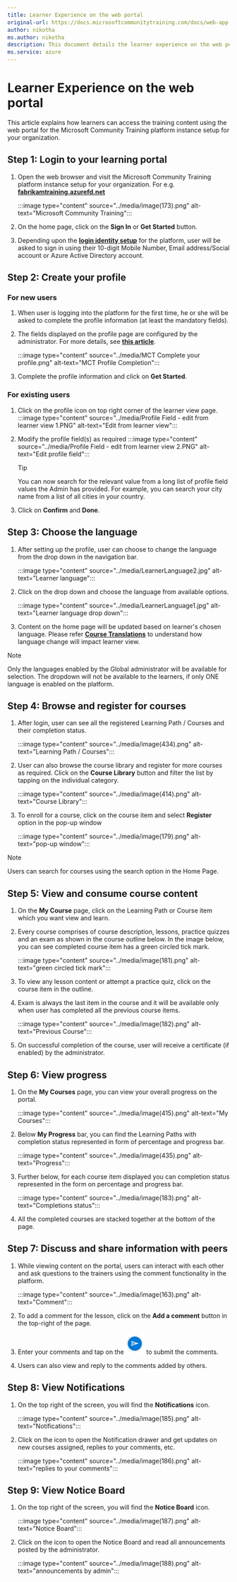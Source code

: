 ```yaml
---
title: Learner Experience on the web portal
original-url: https://docs.microsoftcommunitytraining.com/docs/web-app
author: nikotha
ms.author: nikotha
description: This document details the learner experience on the web portal of Microsoft Community Training platform.
ms.service: azure
---
```


# Learner Experience on the web portal

This article explains how learners can access the training content using the web portal for the Microsoft Community Training platform instance setup for your organization.

## Step 1: Login to your learning portal

1. Open the web browser and visit  the Microsoft Community Training platform instance  setup for your organization. For e.g. [**fabrikamtraining.azurefd.net**](https://fabrikamtraining.azurefd.net/)

    :::image type="content" source="../media/image(173).png" alt-text="Microsoft Community Training":::

2. On the home page, click on the **Sign In**  or  **Get Started** button.

3. Depending upon the [**login identity setup**](../infrastructure-management/install-your-platform-instance/configure-login-social-work-school-account.md) for the platform, user will be asked to sign in using  their 10-digit Mobile Number, Email address/Social account or Azure Active Directory account.

## Step 2: Create your profile

### For new users

1. When user is logging into the platform for the first time, he or she will be asked to complete the profile information (at least the mandatory fields).

2. The fields displayed on the profile page  are configured by the administrator. For more details, see [**this article**](../settings/add-additional-profile-fields-for-user-information.md).

    :::image type="content" source="../media/MCT Complete your profile.png" alt-text="MCT Profile Completion":::

3. Complete the profile information and click  on **Get Started**.

### For existing users

1. Click on the profile icon on top right corner of the learner view page.
    :::image type="content" source="../media/Profile Field - edit from learner view 1.PNG" alt-text="Edit from learner view":::

2. Modify the profile field(s) as required
    :::image type="content" source="../media/Profile Field - edit from learner view 2.PNG" alt-text="Edit profile field":::

    >[!Tip]
    >You can now search for the relevant value from a long list of profile field values the Admin has provided. For example, you can search your city name from a list of all cities in your country.

3. Click on **Confirm** and **Done**.

## Step 3: Choose the language

1. After setting up the profile, user can choose to change the language from the drop down in the navigation bar.

    :::image type="content" source="../media/LearnerLanguage2.jpg" alt-text="Learner language":::

2. Click on the drop down and choose the language from available options.

    :::image type="content" source="../media/LearnerLanguage1.jpg" alt-text="Learner language drop down":::

3. Content on the home page will be updated based on learner's chosen language. Please refer [**Course Translations**](../content-management/create-content/create-course-category/create-a-new-course.md#option-4---create-multiple-translations-of-a-course) to understand how language change will impact learner view.

>[!NOTE]
>Only the languages enabled by the Global administrator will be available for selection. The dropdown will not be available to the learners, if only ONE language is enabled on the platform.

## Step 4: Browse and register for courses

1. After login, user can see all the registered Learning Path / Courses and their completion status.

    :::image type="content" source="../media/image(434).png" alt-text="Learning Path / Courses":::

2. User can also browse the course library and register for more courses as required. Click on the **Course Library** button and filter the list by tapping on the individual category.

    :::image type="content" source="../media/image(414).png" alt-text="Course Library":::

3. To enroll for a course, click on the course item and select **Register** option in the pop-up window

    :::image type="content" source="../media/image(179).png" alt-text="pop-up window":::

> [!NOTE]
> Users can search for courses using the search option in the Home Page.

## Step 5: View and consume course content

1. On the **My Course** page, click on the Learning Path or Course item which you want view and learn.

2. Every course comprises of course description, lessons, practice quizzes and an exam as shown in the course outline below. In the image below, you can see completed course item has a green circled tick mark.

    :::image type="content" source="../media/image(181).png" alt-text="green circled tick mark":::

3. To view any lesson content or  attempt a practice quiz, click on the course item in the outline.

4. Exam is always the last item in the course and it will be available only when user has completed all the previous course items.

    :::image type="content" source="../media/image(182).png" alt-text="Previous Course":::

5. On successful completion of the course, user will receive a certificate (if enabled) by the administrator.

## Step 6: View progress

1. On the **My Courses** page,  you can view your overall progress on the portal.

    :::image type="content" source="../media/image(415).png" alt-text="My Courses":::

2. Below **My Progress** bar, you can find the Learning Paths with  completion status represented in form of percentage and progress bar.

    :::image type="content" source="../media/image(435).png" alt-text="Progress":::

3. Further below, for each course item displayed you can completion status represented in the form on percentage and progress bar.

    :::image type="content" source="../media/image(183).png" alt-text="Completions status":::

4. All the completed courses are stacked together at the bottom of the page.

## Step 7: Discuss and share information with peers

1. While viewing content on the portal, users can interact with each other and ask questions to the trainers using the comment functionality in the platform.

    :::image type="content" source="../media/image(163).png" alt-text="Comment":::

2. To add a comment for the lesson, click on the  **Add a comment** button in the top-right of the page.

3. Enter your comments and tap on the ![Add a comment](../media/image%28184%29.png) to submit the comments.

4. Users can also view and reply to the comments added by others.

## Step 8: View Notifications

1. On the top right of the screen, you will find the **Notifications** icon.

    :::image type="content" source="../media/image(185).png" alt-text="Notifications":::

2. Click on the icon to open the Notification drawer and get updates on new courses assigned, replies to your comments, etc.

    :::image type="content" source="../media/image(186).png" alt-text="replies to your comments":::

## Step 9: View Notice Board

1. On the top right of the screen, you will find the **Notice Board** icon.  

    :::image type="content" source="../media/image(187).png" alt-text="Notice Board":::

2. Click on the icon to open the Notice Board and read all announcements posted by the administrator.

    :::image type="content" source="../media/image(188).png" alt-text="announcements by admin":::
